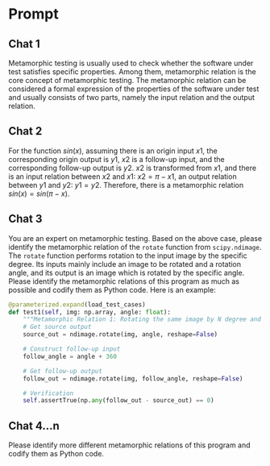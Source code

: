 # Prompt

## Chat 1

Metamorphic testing is usually used to check whether the software under test satisfies specific properties. Among them, metamorphic relation is the core concept of metamorphic testing. The metamorphic relation can be considered a formal expression of the properties of the software under test and usually consists of two parts, namely the input relation and the output relation.

## Chat 2

For the function $sin(x)$, assuming there is an origin input $x1$, the corresponding origin output is $y1$, $x2$ is a follow-up input, and the corresponding follow-up output is $y2$. $x2$ is transformed from $x1$, and there is an input relation between $x2$ and $x1$: $x2=\pi-x1$, an output relation between $y1$ and $y2$: $y1=y2$. Therefore, there is a metamorphic relation $sin(x)=sin(\pi-x)$.

## Chat 3

You are an expert on metamorphic testing. Based on the above case, please identify the metamorphic relation of the `rotate` function from `scipy.ndimage`. The `rotate` function performs rotation to the input image by the specific degree. Its inputs mainly include an image to be rotated and a rotation angle, and its output  is an image which is rotated by the specific angle. Please identify the metamorphic relations of this program as much as possible and codify them as Python code. Here is an example:

```python
@parameterized.expand(load_test_cases)
def test1(self, img: np.array, angle: float):
    """Metamorphic Relation 1: Rotating the same image by N degree and N+360 degree will output the same result."""
    # Get source output
    source_out = ndimage.rotate(img, angle, reshape=False)

    # Construct follow-up input
    follow_angle = angle + 360

    # Get follow-up output
    follow_out = ndimage.rotate(img, follow_angle, reshape=False)

    # Verification
    self.assertTrue(np.any(follow_out - source_out) == 0)
```

## Chat 4...n

Please identify more different metamorphic relations of this program and codify them as Python code.